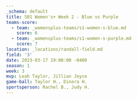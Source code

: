 ```yaml
---
_schema: default
title: S01 Women's+ Week 2 - Blue vs Purple
teams-score:
  - team: _womensplus-teams/s1-women-s-blue.md
    score: 6
  - team: _womensplus-teams/s1-women-s-purple.md
    score: 7
location: _locations/randall-field.md
field: '3'
date: 2023-03-17 19:00:00 -0400
season: 1
week: 3
mvp: Leah Taylor, Jillian Joyce
game-ball: Taylor H., Dinora H.
sportsperson: Rachel B., Judy H.
---
```

